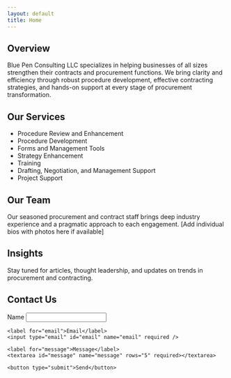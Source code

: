 ```yaml
---
layout: default
title: Home
---
```


<section id="overview">
  <h2>Overview</h2>
  <p>Blue Pen Consulting LLC specializes in helping businesses of all sizes strengthen their contracts and procurement functions. We bring clarity and efficiency through robust procedure development, effective contracting strategies, and hands-on support at every stage of procurement transformation.</p>
</section>

<section id="services" class="services">
  <h2>Our Services</h2>
  <ul>
    <li>Procedure Review and Enhancement</li>
    <li>Procedure Development</li>
    <li>Forms and Management Tools</li>
    <li>Strategy Enhancement</li>
    <li>Training</li>
    <li>Drafting, Negotiation, and Management Support</li>
    <li>Project Support</li>
  </ul>
</section>

<section id="team" class="team">
  <h2>Our Team</h2>
  <p>Our seasoned procurement and contract staff brings deep industry experience and a pragmatic approach to each engagement. [Add individual bios with photos here if available]</p>
</section>

<section id="insights" class="insights">
  <h2>Insights</h2>
  <p>Stay tuned for articles, thought leadership, and updates on trends in procurement and contracting.</p>
</section>

<section id="contact">
  <h2>Contact Us</h2>
  <form class="contact-form" name="contact" method="POST" data-netlify="true">
    <input type="hidden" name="form-name" value="contact">
    <label for="name">Name</label>
    <input type="text" id="name" name="name" required />

    <label for="email">Email</label>
    <input type="email" id="email" name="email" required />

    <label for="message">Message</label>
    <textarea id="message" name="message" rows="5" required></textarea>

    <button type="submit">Send</button>
  </form>
</section>
